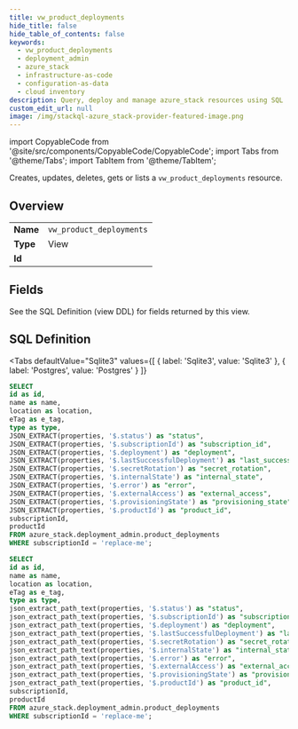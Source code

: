```yaml
--- 
title: vw_product_deployments
hide_title: false
hide_table_of_contents: false
keywords:
  - vw_product_deployments
  - deployment_admin
  - azure_stack
  - infrastructure-as-code
  - configuration-as-data
  - cloud inventory
description: Query, deploy and manage azure_stack resources using SQL
custom_edit_url: null
image: /img/stackql-azure_stack-provider-featured-image.png
---
```


import CopyableCode from '@site/src/components/CopyableCode/CopyableCode';
import Tabs from '@theme/Tabs';
import TabItem from '@theme/TabItem';

Creates, updates, deletes, gets or lists a <code>vw_product_deployments</code> resource.

## Overview
<table><tbody>
<tr><td><b>Name</b></td><td><code>vw_product_deployments</code></td></tr>
<tr><td><b>Type</b></td><td>View</td></tr>
<tr><td><b>Id</b></td><td><CopyableCode code="azure_stack.deployment_admin.vw_product_deployments" /></td></tr>
</tbody></table>

## Fields

See the SQL Definition (view DDL) for fields returned by this view.

## SQL Definition

<Tabs
defaultValue="Sqlite3"
values={[
{ label: 'Sqlite3', value: 'Sqlite3' },
{ label: 'Postgres', value: 'Postgres' }
]}
>
<TabItem value="Sqlite3">

```sql
SELECT
id as id,
name as name,
location as location,
eTag as e_tag,
type as type,
JSON_EXTRACT(properties, '$.status') as "status",
JSON_EXTRACT(properties, '$.subscriptionId') as "subscription_id",
JSON_EXTRACT(properties, '$.deployment') as "deployment",
JSON_EXTRACT(properties, '$.lastSuccessfulDeployment') as "last_successful_deployment",
JSON_EXTRACT(properties, '$.secretRotation') as "secret_rotation",
JSON_EXTRACT(properties, '$.internalState') as "internal_state",
JSON_EXTRACT(properties, '$.error') as "error",
JSON_EXTRACT(properties, '$.externalAccess') as "external_access",
JSON_EXTRACT(properties, '$.provisioningState') as "provisioning_state",
JSON_EXTRACT(properties, '$.productId') as "product_id",
subscriptionId,
productId
FROM azure_stack.deployment_admin.product_deployments
WHERE subscriptionId = 'replace-me';
```

</TabItem>
<TabItem value="Postgres">

```sql
SELECT
id as id,
name as name,
location as location,
eTag as e_tag,
type as type,
json_extract_path_text(properties, '$.status') as "status",
json_extract_path_text(properties, '$.subscriptionId') as "subscription_id",
json_extract_path_text(properties, '$.deployment') as "deployment",
json_extract_path_text(properties, '$.lastSuccessfulDeployment') as "last_successful_deployment",
json_extract_path_text(properties, '$.secretRotation') as "secret_rotation",
json_extract_path_text(properties, '$.internalState') as "internal_state",
json_extract_path_text(properties, '$.error') as "error",
json_extract_path_text(properties, '$.externalAccess') as "external_access",
json_extract_path_text(properties, '$.provisioningState') as "provisioning_state",
json_extract_path_text(properties, '$.productId') as "product_id",
subscriptionId,
productId
FROM azure_stack.deployment_admin.product_deployments
WHERE subscriptionId = 'replace-me';
```

</TabItem>
</Tabs>
